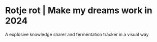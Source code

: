 # Rotje rot | Make my dreams work in 2024

A explosive knowledge sharer and fermentation tracker in a visual way
